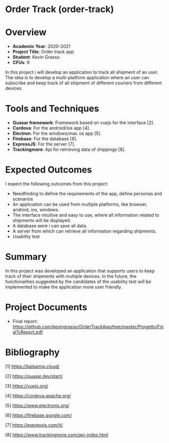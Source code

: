 # Order Track (order-track)

# Overview

- **Academic Year**: 2020-2021
- **Project Title**: Order track app
- **Student**: Kevin Grasso
- **CFUs**: 9

In this project i will develop an application to track all shipment of an user. The idea is to develop a multi-platform application where an user can subscribe and keep track of all shipment of different couriers from different devices.

# Tools and Techniques

- **Quasar framework**: Framework based on vuejs for the interface \[2\].
- **Cordova**: For the android/ios app \[4\].
- **Electron**: For the windows/mac os app  \[5\].
- **Firebase**: For the database \[6\].
- **ExpressJS**: For the server \[7\].
- **Trackingmore**: Api for retrieving data of shippings  \[8\].


# Expected Outcomes

I expect the following outcomes from this project:
- Needfinding to define the requirements of the app, define personas and scenarios
- An application can be used from multiple platforms, like browser, android, ios, windows.
- The interface intuitive and easy to use, where all information related to shipments will be displayed.
- A database were i can save all data.
- A server from which can retrieve all information regarding shipments.
- Usability test

# Summary

In this project was developed an application that supports users to keep track of their shipments with multiple devices. In the future, the functionalities suggested by the candidates of the usability test will be implemented to make the application more user friendly.


# Project Documents
- Final report: https://github.com/kevingrasso/OrderTrackApp/tree/master/Progetto/Final%Report.pdf

# Bibliography

\[1\] https://balsamiq.cloud/

\[2\] https://quasar.dev/start/

\[3\] https://vuejs.org/

\[4\] https://cordova.apache.org/

\[5\] https://www.electronjs.org/

\[6\] https://firebase.google.com/

\[7\] https://expressjs.com/it/

\[8\] https://www.trackingmore.com/api-index.html
